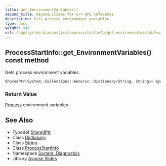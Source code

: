```yaml
---
title: get_EnvironmentVariables()
second_title: Aspose.Slides for C++ API Reference
description: Gets process environment variables.
type: docs
weight: 248
url: /cpp/system.diagnostics/processstartinfo/get_environmentvariables/
---
```

## ProcessStartInfo::get_EnvironmentVariables() const method


Gets process environment variables.

```cpp
SharedPtr<System::Collections::Generic::Dictionary<String, String>> System::Diagnostics::ProcessStartInfo::get_EnvironmentVariables() const
```


### Return Value

[Process](../../process/) environment variables.

## See Also

* Typedef [SharedPtr](../../system/sharedptr/)
* Class [Dictionary](../../system.collections.generic/dictionary/)
* Class [String](../../system/string/)
* Class [ProcessStartInfo](./)
* Namespace [System::Diagnostics](../)
* Library [Aspose.Slides](../../)